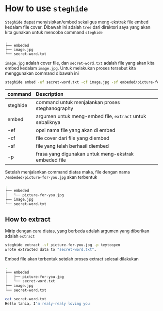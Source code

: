 # How to use `steghide`
`Steghide` dapat menyisipkan/embed sekaligus meng-ekstrak file embed kedalam file cover. Dibawah ini adalah `tree` dari direktori saya yang akan kita gunakan untuk mencoba command `steghide`

```
.
├── embeded
├── image.jpg
└── secret-word.txt
```

`image.jpg` adalah cover file, dan `secret-word.txt` adalah file yang akan kita embed kedalam `image.jpg`. Untuk melakukan proses tersebut kita menggunakan command dibawah ini

```bash
steghide embed -ef secret-word.txt -cf image.jpg -sf embeded/picture-for-you.jpg -p keytoopen
```

| command | Description |
| :------ | :-----------|
| steghide | command untuk menjalankan proses steghanography |
| embed | argumen untuk meng-embed file, `extract` untuk sebaliknya |
| -ef <embed file> | opsi nama file yang akan di embed |
| -cf <cover file> | file cover dari file yang diembed |
| -sf <stego file> | file yang telah berhasil diembed |
| -p <phrase> | frasa yang digunakan untuk meng-ekstrak embeded file |

Setelah menjalankan command diatas maka, file dengan nama `/embeded/picture-for-you.jpg` akan terbentuk

```bash
.
├── embeded
│   └── picture-for-you.jpg
├── image.jpg
└── secret-word.txt
```

## How to extract
Mirip dengan cara diatas, yang berbeda adalah argumen yang diberikan adalah `extract`

```bash
steghide extract -sf picture-for-you.jpg -p keytoopen    
wrote extracted data to "secret-word.txt".
```
Embed file akan terbentuk setelah proses extract selesai dilakukan

```bash
.
├── embeded
│   ├── picture-for-you.jpg
│   └── secret-word.txt
├── image.jpg
└── secret-word.txt
```

```bash
cat secret-word.txt
Hello tania, I'm realy-realy loving you                                      
```


